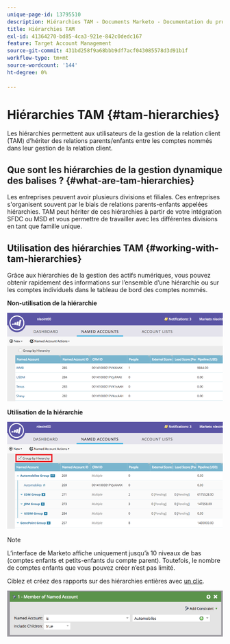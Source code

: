 ```yaml
---
unique-page-id: 13795510
description: Hiérarchies TAM - Documents Marketo - Documentation du produit
title: Hiérarchies TAM
exl-id: 41364270-bd85-4ca3-921e-842c0dedc167
feature: Target Account Management
source-git-commit: 431bd258f9a68bbb9df7acf043085578d3d91b1f
workflow-type: tm+mt
source-wordcount: '144'
ht-degree: 0%

---
```


# Hiérarchies TAM {#tam-hierarchies}

Les hiérarchies permettent aux utilisateurs de la gestion de la relation client (TAM) d’hériter des relations parents/enfants entre les comptes nommés dans leur gestion de la relation client.

## Que sont les hiérarchies de la gestion dynamique des balises ? {#what-are-tam-hierarchies}

Les entreprises peuvent avoir plusieurs divisions et filiales. Ces entreprises s&#39;organisent souvent par le biais de relations parents-enfants appelées hiérarchies. TAM peut hériter de ces hiérarchies à partir de votre intégration SFDC ou MSD et vous permettre de travailler avec les différentes divisions en tant que famille unique.

## Utilisation des hiérarchies TAM {#working-with-tam-hierarchies}

Grâce aux hiérarchies de la gestion des actifs numériques, vous pouvez obtenir rapidement des informations sur l’ensemble d’une hiérarchie ou sur les comptes individuels dans le tableau de bord des comptes nommés.

**Non-utilisation de la hiérarchie**

![](assets/before.png)

**Utilisation de la hiérarchie**

![](assets/after.png)

>[!NOTE]
>
>L’interface de Marketo affiche uniquement jusqu’à 10 niveaux de bas (comptes enfants et petits-enfants du compte parent). Toutefois, le nombre de comptes enfants que vous pouvez créer n’est pas limité.

Ciblez et créez des rapports sur des hiérarchies entières avec [un clic](/help/marketo/product-docs/target-account-management/engage/account-filters.md#member-of-named-account).

![](assets/member.png)
